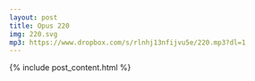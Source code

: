 ```yaml
---
layout: post
title: Opus 220
img: 220.svg
mp3: https://www.dropbox.com/s/rlnhj13nfijvu5e/220.mp3?dl=1
---
```


{% include post_content.html %}
